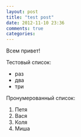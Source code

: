```yaml
---
layout: post
title: "test post"
date: 2012-11-10 23:36
comments: true
categories: 
---
```


Всем привет!

Тестовый список:
* раз
* два
* три

Пронумерованный список:
1. Петя
2. Вася
3. Коля
4. Миша
